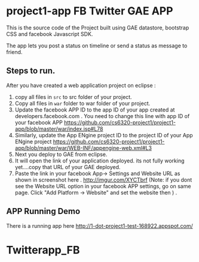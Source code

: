 # project1-app FB Twitter GAE APP

This is the source code of the Project built using GAE datastore, bootstrap CSS and facebook Javascript SDK. 

The app lets you post a status on timeline or send a status as message to friend. 

## Steps to run. 

After you have created a web application project on eclipse : 

1. copy all files in `src` to src folder of your project. 
2. Copy all files in `war` folder to war folder of your project.
3. Update the facebook APP ID to the app ID of your app created at developers.facebook.com . You need to change this line with app ID of your facebook APP https://github.com/cs6320-project1/project1-app/blob/master/war/index.jsp#L78 
4. Similarly, update the App ENgine project ID to the project ID of your App ENgine project https://github.com/cs6320-project1/project1-app/blob/master/war/WEB-INF/appengine-web.xml#L3 
5. Next you deploy to GAE from eclipse. 
6. It will open the link of your application deployed. its not fully working yet....copy that URL of your GAE deployed. 
7. Paste the link in your facebook App-> Settings and Website URL as shown in screenshot here . http://imgur.com/XYCTbrf (Note: if you dont see the Website URL option in your facebook APP settings, go on same page. Click "Add Platform -> Website" and set the website then ) .

## APP Running Demo

There is a running app here http://1-dot-project1-test-168922.appspot.com/

# Twitterapp_FB
